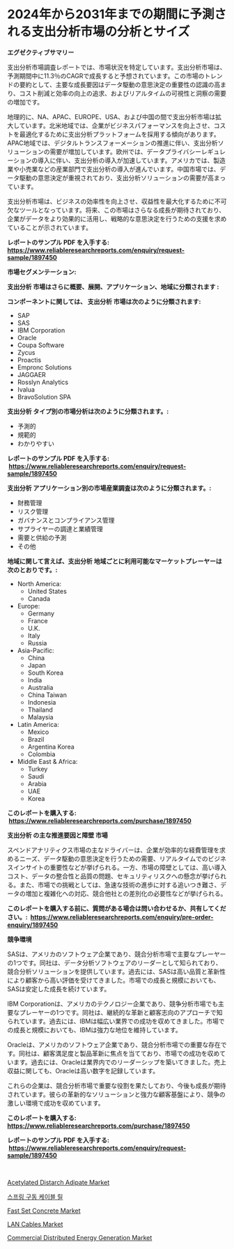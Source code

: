 <p><h1>2024年から2031年までの期間に予測される支出分析市場の分析とサイズ</h1></p><p><strong>エグゼクティブサマリー</strong></p>
<p><p>支出分析市場調査レポートでは、市場状況を特定しています。支出分析市場は、予測期間中に11.3％のCAGRで成長すると予想されています。この市場のトレンドの要約として、主要な成長要因はデータ駆動の意思決定の重要性の認識の高まり、コスト削減と効率の向上の追求、およびリアルタイムの可視性と洞察の需要の増加です。</p><p>地理的に、NA、APAC、EUROPE、USA、および中国の間で支出分析市場は拡大しています。北米地域では、企業がビジネスパフォーマンスを向上させ、コストを最適化するために支出分析プラットフォームを採用する傾向があります。APAC地域では、デジタルトランスフォーメーションの推進に伴い、支出分析ソリューションの需要が増加しています。欧州では、データプライバシーレギュレーションの導入に伴い、支出分析の導入が加速しています。アメリカでは、製造業や小売業などの産業部門で支出分析の導入が進んでいます。中国市場では、データ駆動の意思決定が重視されており、支出分析ソリューションの需要が高まっています。</p><p>支出分析市場は、ビジネスの効率性を向上させ、収益性を最大化するために不可欠なツールとなっています。将来、この市場はさらなる成長が期待されており、企業がデータをより効果的に活用し、戦略的な意思決定を行うための支援を求めていることが示されています。</p></p>
<p><strong>レポートのサンプル PDF を入手する: <a href="https://www.reliableresearchreports.com/enquiry/request-sample/1897450">https://www.reliableresearchreports.com/enquiry/request-sample/1897450</a></strong></p>
<p><strong>市場セグメンテーション:</strong></p>
<p><strong> 支出分析 市場はさらに概要、展開、アプリケーション、地域に分類されます :</strong></p>
<p><strong>コンポーネントに関しては、 支出分析 市場は次のように分類されます: &nbsp;</strong></p>
<p><ul><li>SAP</li><li>SAS</li><li>IBM Corporation</li><li>Oracle</li><li>Coupa Software</li><li>Zycus</li><li>Proactis</li><li>Empronc Solutions</li><li>JAGGAER</li><li>Rosslyn Analytics</li><li>Ivalua</li><li>BravoSolution SPA</li></ul></p>
<p><strong> 支出分析 タイプ別の市場分析は次のように分類されます。:</strong></p>
<p><ul><li>予測的</li><li>規範的</li><li>わかりやすい</li></ul></p>
<p><strong>レポートのサンプル PDF を入手する: &nbsp;<a href="https://www.reliableresearchreports.com/enquiry/request-sample/1897450">https://www.reliableresearchreports.com/enquiry/request-sample/1897450</a></strong></p>
<p><strong> 支出分析 アプリケーション別の市場産業調査は次のように分類されます。:</strong></p>
<p><ul><li>財務管理</li><li>リスク管理</li><li>ガバナンスとコンプライアンス管理</li><li>サプライヤーの調達と業績管理</li><li>需要と供給の予測</li><li>その他</li></ul></p>
<p><strong>地域に関して言えば、支出分析 地域ごとに利用可能なマーケットプレーヤーは次のとおりです。:</strong></p>
<p><ul>
    <li>
        North America:
        <ul>
            <li>United States</li>
            <li>Canada</li>
        </ul>
    </li>
    <li>
        Europe:
        <ul>
            <li>Germany</li>
            <li>France</li>
            <li>U.K.</li>
            <li>Italy</li>
            <li>Russia</li>
        </ul>
    </li>
    <li>
        Asia-Pacific:
        <ul>
            <li>China</li>
            <li>Japan</li>
            <li>South Korea</li>
            <li>India</li>
            <li>Australia</li>
            <li>China Taiwan</li>
            <li>Indonesia</li>
            <li>Thailand</li>
            <li>Malaysia</li>
        </ul>
    </li>
    <li>
        Latin America:
        <ul>
            <li>Mexico</li>
            <li>Brazil</li>
            <li>Argentina Korea</li>
            <li>Colombia</li>
        </ul>
    </li>
    <li>
        Middle East & Africa:
        <ul>
            <li>Turkey</li>
            <li>Saudi</li>
            <li>Arabia</li>
            <li>UAE</li>
            <li>Korea</li>
        </ul>
    </li>
    </ul></p>
<p><strong>このレポートを購入する: &nbsp;<a href="https://www.reliableresearchreports.com/purchase/1897450">https://www.reliableresearchreports.com/purchase/1897450</a></strong></p>
<p><strong>支出分析 の主な推進要因と障壁 市場</strong></p>
<p><p>スペンドアナリティクス市場の主なドライバーは、企業が効率的な経費管理を求めるニーズ、データ駆動の意思決定を行うための需要、リアルタイムでのビジネスインサイトの重要性などが挙げられる。一方、市場の障壁としては、高い導入コスト、データの整合性と品質の問題、セキュリティリスクへの懸念が挙げられる。また、市場での挑戦としては、急速な技術の進歩に対する追いつき難さ、データの増加と複雑化への対応、競合他社との差別化の必要性などが挙げられる。</p></p>
<p><strong>このレポートを購入する前に、質問がある場合は問い合わせるか、共有してください。:&nbsp; <a href="https://www.reliableresearchreports.com/enquiry/pre-order-enquiry/1897450">https://www.reliableresearchreports.com/enquiry/pre-order-enquiry/1897450</a></strong></p>
<p><strong>競争環境</strong></p>
<p><p>SASは、アメリカのソフトウェア企業であり、競合分析市場で主要なプレーヤーの1つです。同社は、データ分析ソフトウェアのリーダーとして知られており、競合分析ソリューションを提供しています。過去には、SASは高い品質と革新性により顧客から高い評価を受けてきました。市場での成長と規模においても、SASは安定した成長を続けています。</p><p>IBM Corporationは、アメリカのテクノロジー企業であり、競争分析市場でも主要なプレーヤーの1つです。同社は、継続的な革新と顧客志向のアプローチで知られています。過去には、IBMは幅広い業界での成功を収めてきました。市場での成長と規模においても、IBMは強力な地位を維持しています。</p><p>Oracleは、アメリカのソフトウェア企業であり、競合分析市場での重要な存在です。同社は、顧客満足度と製品革新に焦点を当てており、市場での成功を収めています。過去には、Oracleは業界内でのリーダーシップを築いてきました。売上収益に関しても、Oracleは高い数字を記録しています。</p><p>これらの企業は、競合分析市場で重要な役割を果たしており、今後も成長が期待されています。彼らの革新的なソリューションと強力な顧客基盤により、競争の激しい環境で成功を収めています。</p></p>
<p><strong>このレポートを購入する: &nbsp; <a href="https://www.reliableresearchreports.com/purchase/1897450">https://www.reliableresearchreports.com/purchase/1897450</a></strong></p>
<p><strong>レポートのサンプル PDF を入手する: &nbsp;<a href="https://www.reliableresearchreports.com/enquiry/request-sample/1897450">https://www.reliableresearchreports.com/enquiry/request-sample/1897450</a></strong><strong></strong></p>
<p>&nbsp;</p>
<p><p><a href="https://view.publitas.com/reportprime-1/decoding-the-acetylated-distarch-adipate-market-a-deep-dive-into-the-latest-market-trends-market-segmentation-and-competitive-analysis/">Acetylated Distarch Adipate Market</a></p><p><a href="https://github.com/idcefvhkdut6/Market-Research-Report-List-1/blob/main/3808223192974.md">스프링 구동 케이블 릴</a></p><p><a href="https://github.com/GroverBarry/Market-Research-Report-List-4/blob/main/fast-set-concrete-market.md">Fast Set Concrete Market</a></p><p><a href="https://github.com/lylyparadise/Market-Research-Report-List-2/blob/main/lan-cables-market.md">LAN Cables Market</a></p><p><a href="https://issuu.com/reportprime-2/docs/commercial-distributed-energy-generation-market-si">Commercial Distributed Energy Generation Market</a></p></p>